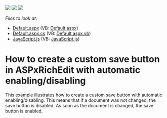 <!-- default badges list -->
![](https://img.shields.io/endpoint?url=https://codecentral.devexpress.com/api/v1/VersionRange/128545542/17.1.7%2B)
[![](https://img.shields.io/badge/Open_in_DevExpress_Support_Center-FF7200?style=flat-square&logo=DevExpress&logoColor=white)](https://supportcenter.devexpress.com/ticket/details/T576860)
[![](https://img.shields.io/badge/📖_How_to_use_DevExpress_Examples-e9f6fc?style=flat-square)](https://docs.devexpress.com/GeneralInformation/403183)
<!-- default badges end -->
<!-- default file list -->
*Files to look at*:

* [Default.aspx](./CS/Default.aspx) (VB: [Default.aspx](./VB/Default.aspx))
* [Default.aspx.cs](./CS/Default.aspx.cs) (VB: [Default.aspx.vb](./VB/Default.aspx.vb))
* [JavaScript.js](./CS/JavaScript.js) (VB: [JavaScript.js](./VB/JavaScript.js))
<!-- default file list end -->
# How to create a custom save button in ASPxRichEdit with automatic enabling/disabling


<p>This example illustrates how to create a custom save button with automatic enabling/disabling. This means that if a document was not changed, the save button is disabled. As soon as the document is changed, the save button is enabled. </p>

<br/>


